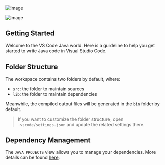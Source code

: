 ![image](https://github.com/Ocante/Trilha-Java-Basico/assets/63821194/df44bb4a-ac8c-4785-9e54-d4b4ad21e326)


![image](https://github.com/Ocante/Trilha-Java-Basico/assets/63821194/c817ec6a-591f-4749-b367-bbdf0434f782)



## Getting Started

Welcome to the VS Code Java world. Here is a guideline to help you get started to write Java code in Visual Studio Code.

## Folder Structure

The workspace contains two folders by default, where:

- `src`: the folder to maintain sources
- `lib`: the folder to maintain dependencies

Meanwhile, the compiled output files will be generated in the `bin` folder by default.

> If you want to customize the folder structure, open `.vscode/settings.json` and update the related settings there.

## Dependency Management

The `JAVA PROJECTS` view allows you to manage your dependencies. More details can be found [here](https://github.com/microsoft/vscode-java-dependency#manage-dependencies).

